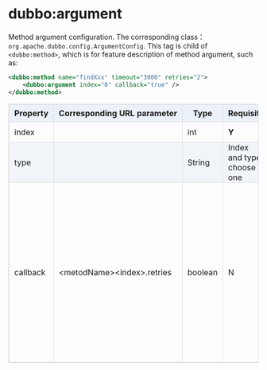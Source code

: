 <style>
table {
  width: 100%;
  max-width: 65em;
  border: 1px solid #dedede;
  margin: 15px auto;
  border-collapse: collapse;
  empty-cells: show;
}
table th,
table td {
  height: 35px;
  border: 1px solid #dedede;
  padding: 0 10px;
}
table th {
  font-weight: bold;
  text-align: center !important;
  background: rgba(158,188,226,0.2);
  white-space: nowrap;
}
table tbody tr:nth-child(2n) {
  background: rgba(158,188,226,0.12);
}
table td:nth-child(1) {
  white-space: nowrap;
}
table tr:hover {
  background: #efefef;
}
.table-area {
  overflow: auto;
}
</style>

<script type="text/javascript">
[].slice.call(document.querySelectorAll('table')).forEach(function(el){
    var wrapper = document.createElement('div');
    wrapper.className = 'table-area';
    el.parentNode.insertBefore(wrapper, el);
    el.parentNode.removeChild(el);
    wrapper.appendChild(el);
})
</script>
# dubbo:argument

Method argument configuration. The corresponding class：`org.apache.dubbo.config.ArgumentConfig`. This tag is child of `<dubbo:method>`, which is for feature description of method argument, such as:

```xml
<dubbo:method name="findXxx" timeout="3000" retries="2">
    <dubbo:argument index="0" callback="true" />
</dubbo:method>
```
| Property | Corresponding URL parameter | Type | Requisite | Default | Effect | Description | Compatibility |
| --- | --- | ---- | --- | --- | --- | --- | --- |
| index | | int | <b>Y</b> | | identification | method name | above 2.0.6 |
| type | | String | Index and type choose one | | identification | Find index of argument by it | above 2.0.6 |
| callback | &lt;metodName&gt;&lt;index&gt;.retries | boolean | N | | service governance | Mark whether this argument is a callback service. If true, provider will generate reverse proxy,which can invoke consumer in turn. Generally for event pushing | above 2.0.6 |